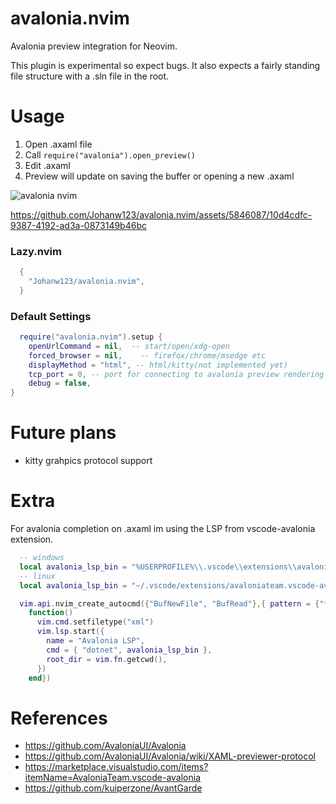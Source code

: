 # avalonia.nvim
Avalonia preview integration for Neovim.

This plugin is experimental so expect bugs. It also expects a fairly standing file structure with a .sln file in the root.


# Usage
1. Open .axaml file
2. Call `require("avalonia").open_preview()` 
3. Edit .axaml
4. Preview will update on saving the buffer or opening a new .axaml

![avalonia nvim](https://github.com/Johanw123/avalonia.nvim/assets/5846087/0c1483c6-5344-4e12-a823-94e3cf11df24)

https://github.com/Johanw123/avalonia.nvim/assets/5846087/10d4cdfc-9387-4192-ad3a-0873149b46bc



### Lazy.nvim
```lua
  {
    "Johanw123/avalonia.nvim",
  }
```

### Default Settings
```lua
  require("avalonia.nvim").setup {
    openUrlCommand = nil,  -- start/open/xdg-open
    forced_browser = nil,    -- firefox/chrome/msedge etc
    displayMethod = "html", -- html/kitty(not implemented yet)
    tcp_port = 0, -- port for connecting to avalonia preview rendering process, leave as 0 to let OS decide
    debug = false,
}
```
# Future plans
- kitty grahpics protocol support

# Extra
For avalonia completion on .axaml im using the LSP from vscode-avalonia extension.

```lua
  -- windows
  local avalonia_lsp_bin = "%USERPROFILE%\\.vscode\\extensions\\avaloniateam.vscode-avalonia-0.0.25\\avaloniaServer\\AvaloniaLanguageServer.dll"
  -- linux
  local avalonia_lsp_bin = "~/.vscode/extensions/avaloniateam.vscode-avalonia-0.0.25/avaloniaServer/AvaloniaLanguageServer.dll"
```

```lua   
  vim.api.nvim_create_autocmd({"BufNewFile", "BufRead"},{ pattern = {"*.axaml"}, callback =
    function()
      vim.cmd.setfiletype("xml")
      vim.lsp.start({
        name = "Avalonia LSP",
        cmd = { "dotnet", avalonia_lsp_bin },
        root_dir = vim.fn.getcwd(),
      })
    end})
```

# References
- https://github.com/AvaloniaUI/Avalonia
- https://github.com/AvaloniaUI/Avalonia/wiki/XAML-previewer-protocol
- https://marketplace.visualstudio.com/items?itemName=AvaloniaTeam.vscode-avalonia
- https://github.com/kuiperzone/AvantGarde
